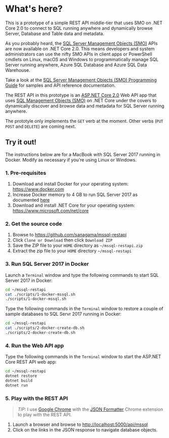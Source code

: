 # What's here?

This is a prototype of a simple REST API middle-tier that uses SMO on .NET Core 2.0 to connect to SQL running anywhere and dynamically browse Server, Database and Table data and metadata.

As you probably heard, the [SQL Server Management Objects (SMO)](https://www.nuget.org/packages/Microsoft.SqlServer.SqlManagementObjects) APIs are now available on .NET Core 2.0. This means developers and system administrators can use the nifty SMO APIs in client apps or PowerShell cmdlets on Linux, macOS and Windows to programmatically manage SQL Server running anywhere, Azure SQL Database and Azure SQL Data Warehouse.

Take a look at the [SQL Server Management Objects (SMO) Programming Guide](https://docs.microsoft.com/en-us/sql/relational-databases/server-management-objects-smo/sql-server-management-objects-smo-programming-guide) for samples and API reference documentation.

The REST API in this prototype is an [ASP.NET Core 2.0](https://docs.microsoft.com/en-us/aspnet/core/getting-started) Web API app that uses [SQL Management Objects (SMO)](https://www.nuget.org/packages/Microsoft.SqlServer.SqlManagementObjects) on .NET Core under the covers to dynamically discover and browse data and metadata for SQL Server running anywhere.

The prototyle only implements the ```GET``` verb at the moment. Other verbs (```PUT``` ```POST``` and ```DELETE```) are coming next.

## Try it out!

The instructions below are for a MacBook with SQL Server 2017 running in Docker. Modify as necessary if you're using Linux or Windows.

### 1. Pre-requisites

1. Download and install Docker for your operating system: <https://www.docker.com>
1. Increase Docker memory to 4 GB to run SQL Server 2017 as documented [here](https://docs.microsoft.com/en-us/sql/linux/quickstart-install-connect-docker#requirements)
1. Download and install .NET Core for your operating system: <https://www.microsoft.com/net/core>

### 2. Get the source code

1. Browse to <https://github.com/sanagama/mssql-restapi>
1. Click ```Clone or Download``` then click ```Download ZIP```
1. Save the ZIP file to your ```HOME``` directory as ```~/mssql-restapi.zip```
1. Extract the zip file to your ```HOME``` directory ```~/mssql-restapi```

### 3. Run SQL Server 2017 in Docker

Launch a ```Terminal``` window and type the following commands to start SQL Server 2017 in Docker:

```bash
cd ~/mssql-restapi
cat ./scripts/1-docker-mssql.sh
./scripts/1-docker-mssql.sh
```

Type the following commands in the ```Terminal``` window to restore a couple of sample databases to SQL Servr 2017 running in Docker:

```bash
cd ~/mssql-restapi
cat ./scripts/2-docker-create-db.sh
./scripts/2-docker-create-db.sh
```

### 4. Run the Web API app

Type the following commands in the ```Terminal``` window to start the ASP.NET Core REST API web app:

```bash
cd ~/mssql-restapi
dotnet restore
dotnet build
dotnet run
```

### 5. Play with the REST API

> *TIP:* I use [Google Chrome](https://www.google.com/chrome/) with the [JSON Formatter](https://github.com/callumlocke/json-formatter) Chrome extension to play with the REST API.

1. Launch a browser and browse to <http://localhost:5000/api/mssql>
1. Click on the links in the JSON response to navigate database objects.
